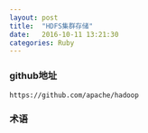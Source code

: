 ```yaml
---
layout: post
title:  "HDFS集群存储"
date:   2016-10-11 13:21:30
categories: Ruby
---
```


### github地址
```
https://github.com/apache/hadoop
```

### 术语

###